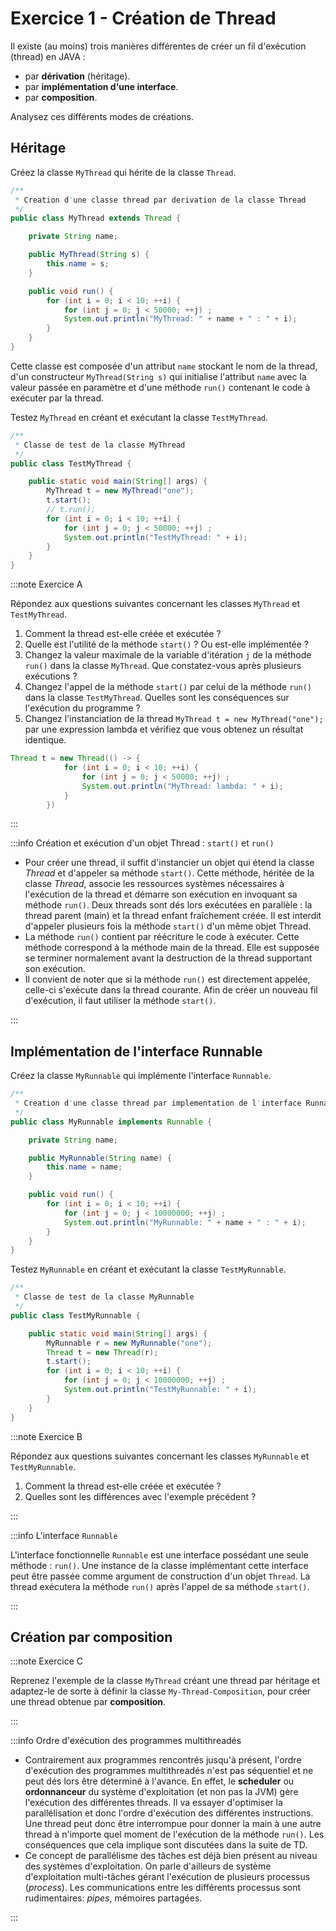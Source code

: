 # Exercice 1 - Création de Thread

Il existe (au moins) trois manières différentes de créer un fil 
d'exécution (thread) en JAVA : 
- par **dérivation** (héritage).
- par **implémentation d'une interface**.
- par **composition**.

Analysez ces différents modes de créations.

## Héritage

Créez la classe `MyThread` qui hérite de la classe `Thread`.

```java showLineNumbers title="MyThread.java"
/**
 * Creation d'une classe thread par derivation de la classe Thread
 */
public class MyThread extends Thread {

    private String name;

    public MyThread(String s) {
        this.name = s;
    }

    public void run() {
        for (int i = 0; i < 10; ++i) {
            for (int j = 0; j < 50000; ++j) ;
            System.out.println("MyThread: " + name + " : " + i);
        }
    }
}
```

Cette classe est composée d'un attribut `name` stockant le nom de la thread, 
d'un constructeur `MyThread(String s)` qui initialise l'attribut `name` 
avec la valeur passée en paramètre et d'une méthode `run()` contenant
le code à exécuter par la thread.

Testez `MyThread` en créant et exécutant la classe `TestMyThread`.

```java showLineNumbers title="TestMyThread.java"
/**
 * Classe de test de la classe MyThread
 */
public class TestMyThread {

    public static void main(String[] args) {
        MyThread t = new MyThread("one");
        t.start();
        // t.run();
        for (int i = 0; i < 10; ++i) {
            for (int j = 0; j < 50000; ++j) ;
            System.out.println("TestMyThread: " + i);
        }
    }
}
```

:::note Exercice A

Répondez aux questions suivantes concernant les classes `MyThread` et `TestMyThread`.

1. Comment la thread est-elle créée et exécutée ?
1. Quelle est l'utilité de la méthode `start()` ? Ou est-elle implémentée ?
1. Changez la valeur maximale de la variable d'itération `j` de la méthode `run()` 
dans la classe `MyThread`. Que constatez-vous après plusieurs exécutions ?
1. Changez l'appel de la méthode `start()` par celui de la méthode `run()` 
dans la classe `TestMyThread`. Quelles sont les conséquences sur l'exécution du programme ?
1. Changez l'instanciation de la thread `MyThread t = new MyThread("one");` 
par une expression lambda et vérifiez que vous obtenez un résultat identique.

```java
Thread t = new Thread(() -> {
            for (int i = 0; i < 10; ++i) {
                for (int j = 0; j < 50000; ++j) ;
                System.out.println("MyThread: lambda: " + i);
            }
        })
```

:::

:::info Création et exécution d'un objet Thread : `start()` et `run()`

- Pour créer une thread, il suffit d'instancier un objet qui étend la classe *Thread* 
et d'appeler sa méthode `start()`. Cette méthode, héritée de la classe *Thread*, associe 
les ressources systèmes nécessaires à l'exécution de la thread et démarre son exécution 
en invoquant sa méthode `run()`. Deux threads sont dés lors exécutées en parallèle : 
la thread parent (main) et la thread enfant fraîchement créée. 
Il est interdit d'appeler plusieurs fois la méthode `start()` d'un même objet Thread.
- La méthode `run()` contient par réécriture le code à exécuter. 
Cette méthode correspond à la méthode main de la thread. 
Elle est supposée se terminer normalement avant la destruction de la thread supportant 
son exécution.
- Il convient de noter que si la méthode `run()` est directement appelée, 
celle-ci s'exécute dans la thread courante. 
Afin de créer un nouveau fil d'exécution, il faut utiliser la méthode `start()`.

:::

## Implémentation de l'interface Runnable

Créez la classe `MyRunnable` qui implémente l'interface `Runnable`.


```java showLineNumbers title="MyRunnable.java"
/**
 * Creation d'une classe thread par implementation de l'interface Runnable
 */
public class MyRunnable implements Runnable {

    private String name;

    public MyRunnable(String name) {
        this.name = name;
    }

    public void run() {
        for (int i = 0; i < 10; ++i) {
            for (int j = 0; j < 10000000; ++j) ;
            System.out.println("MyRunnable: " + name + " : " + i);
        }
    }
}
```

Testez `MyRunnable` en créant et exécutant la classe `TestMyRunnable`.

```java showLineNumbers title="TestMyRunnable.java"
/**
 * Classe de test de la classe MyRunnable
 */
public class TestMyRunnable {

    public static void main(String[] args) {
        MyRunnable r = new MyRunnable("one");
        Thread t = new Thread(r);
        t.start();
        for (int i = 0; i < 10; ++i) {
            for (int j = 0; j < 10000000; ++j) ;
            System.out.println("TestMyRunnable: " + i);
        }
    }
}
```

:::note Exercice B

Répondez aux questions suivantes concernant les classes `MyRunnable` et `TestMyRunnable`.

1. Comment la thread est-elle créée et exécutée ? 
1. Quelles sont les différences avec l'exemple précédent ?

:::

:::info L'interface `Runnable`

L'interface fonctionnelle `Runnable` est une interface possédant une seule méthode : 
`run()`. 
Une instance de la classe implémentant cette interface peut être passée comme argument 
de construction d'un objet `Thread`. 
La thread exécutera la méthode `run()` après l'appel de sa méthode `start()`.

:::


## Création par composition

:::note Exercice C

Reprenez l'exemple de la classe `MyThread` créant une thread par héritage 
et adaptez-le de sorte à définir la classe `My-Thread-Composition`, pour créer 
une thread obtenue par **composition**.

:::

:::info Ordre d'exécution des programmes multithreadés

- Contrairement aux programmes rencontrés jusqu'à présent, l'ordre d'exécution des programmes multithreadés n'est pas séquentiel et ne peut dés lors être déterminé à l'avance. En effet, le **scheduler** ou **ordonnanceur** du système d'exploitation (et non pas la JVM) gère l'exécution des différentes threads. Il va essayer d'optimiser la parallélisation et donc l'ordre d'exécution des différentes instructions. Une thread peut donc être interrompue pour donner la main à une autre thread à n'importe quel moment de l'exécution de la méthode `run()`. Les conséquences que cela implique sont discutées dans la suite de TD.
- Ce concept de parallélisme des tâches est déjà bien présent au 
niveau des systèmes d'exploitation. On parle d'ailleurs de système 
d'exploitation multi-tâches gérant l'exécution de plusieurs processus 
(*process*). Les communications entre les différents processus sont 
rudimentaires: *pipes*, mémoires partagées.

:::
